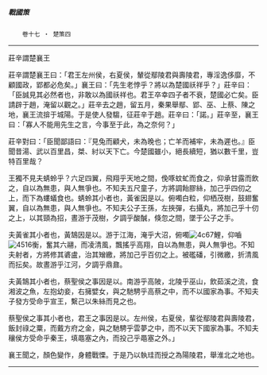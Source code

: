 

##### 戰國策
　　`卷十七 ‧ 楚策四`

* * *

莊辛謂楚襄王

莊辛謂楚襄王曰：「君王左州侯，右夏侯，輦從鄢陵君與壽陵君，專淫逸侈靡，不顧國政，郢都必危矣。」襄王曰：「先生老悖乎？將以為楚國祅祥乎？」莊辛曰：「臣誠見其必然者也，非敢以為國祅祥也。君王卒幸四子者不衰，楚國必亡矣。臣請辟于趙，淹留以觀之。」莊辛去之趙，留五月，秦果舉鄢、郢、巫、上蔡、陳之地，襄王流揜于城陽。于是使人發騶，征莊辛于趙。莊辛曰：「諾。」莊辛至，襄王曰：「寡人不能用先生之言，今事至于此，為之奈何？」

莊辛對曰：「臣聞鄙語曰：『見兔而顧犬，未為晚也；亡羊而補牢，未為遲也。』臣聞昔湯、武以百里昌，桀、紂以天下亡。今楚國雖小，絕長續短，猶以數千里，豈特百里哉？

王獨不見夫蜻蛉乎？六足四翼，飛翔乎天地之間，俛啄蚊虻而食之，仰承甘露而飲之，自以為無患，與人無爭也。不知夫五尺童子，方將調飴膠絲，加己乎四仞之上，而下為螻蟻食也。蜻蛉其小者也，黃雀因是以。俯噣白粒，仰栖茂樹，鼓翅奮翼，自以為無患，與人無爭也。不知夫公子王孫，左挾彈，右攝丸，將加己乎十仞之上，以其頸為招，晝游于茂樹，夕調乎酸醎，倏忽之間，墜于公子之手。

夫黃雀其小者也，黃鵠因是以。游于江海，淹乎大沼，俯噣![4c67](../../imgs/4c67.gif)鯉，仰嚙![4516](../../imgs/4516.gif)衡，奮其六翮，而凌清風，飄搖乎高翔，自以為無患，與人無爭也。不知夫射者，方將修其碆盧，治其矰繳，將加己乎百仞之上。被礛磻，引微繳，折清風而抎矣。故晝游乎江河，夕調乎鼎鼐。

夫黃鵠其小者也，蔡聖侯之事因是以。南游乎高陂，北陵乎巫山，飲茹溪之流，食湘波之魚，左抱幼妾，右擁嬖女，與之馳騁乎高蔡之中，而不以國家為事。不知夫子發方受命乎宣王，繫己以朱絲而見之也。

蔡聖侯之事其小者也，君王之事因是以。左州侯，右夏侯，輩從鄢陵君與壽陵君，飯封祿之粟，而戴方府之金，與之馳騁乎雲夢之中，而不以天下國家為事。不知夫穰侯方受命乎秦王，填黽塞之內，而投己乎黽塞之外。」

襄王聞之，顏色變作，身體戰慄。于是乃以執珪而授之為陽陵君，舉淮北之地也。

* * *

